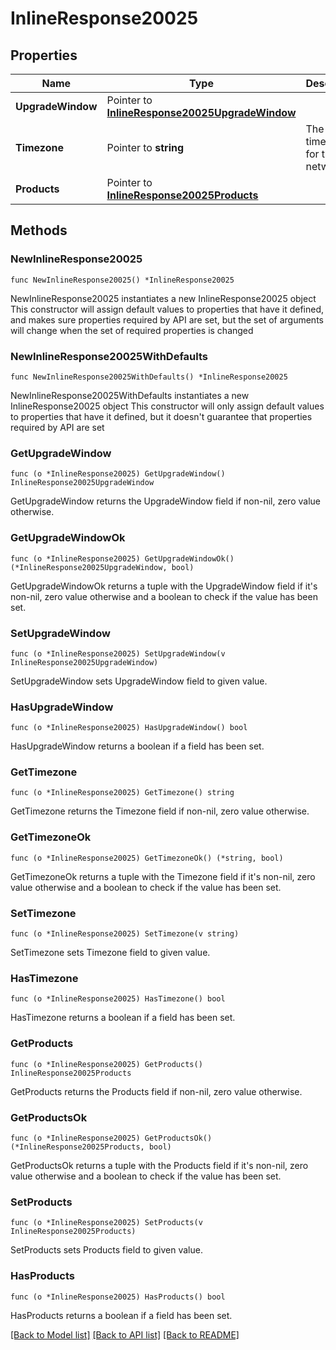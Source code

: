 # InlineResponse20025

## Properties

Name | Type | Description | Notes
------------ | ------------- | ------------- | -------------
**UpgradeWindow** | Pointer to [**InlineResponse20025UpgradeWindow**](InlineResponse20025UpgradeWindow.md) |  | [optional] 
**Timezone** | Pointer to **string** | The timezone for the network | [optional] 
**Products** | Pointer to [**InlineResponse20025Products**](InlineResponse20025Products.md) |  | [optional] 

## Methods

### NewInlineResponse20025

`func NewInlineResponse20025() *InlineResponse20025`

NewInlineResponse20025 instantiates a new InlineResponse20025 object
This constructor will assign default values to properties that have it defined,
and makes sure properties required by API are set, but the set of arguments
will change when the set of required properties is changed

### NewInlineResponse20025WithDefaults

`func NewInlineResponse20025WithDefaults() *InlineResponse20025`

NewInlineResponse20025WithDefaults instantiates a new InlineResponse20025 object
This constructor will only assign default values to properties that have it defined,
but it doesn't guarantee that properties required by API are set

### GetUpgradeWindow

`func (o *InlineResponse20025) GetUpgradeWindow() InlineResponse20025UpgradeWindow`

GetUpgradeWindow returns the UpgradeWindow field if non-nil, zero value otherwise.

### GetUpgradeWindowOk

`func (o *InlineResponse20025) GetUpgradeWindowOk() (*InlineResponse20025UpgradeWindow, bool)`

GetUpgradeWindowOk returns a tuple with the UpgradeWindow field if it's non-nil, zero value otherwise
and a boolean to check if the value has been set.

### SetUpgradeWindow

`func (o *InlineResponse20025) SetUpgradeWindow(v InlineResponse20025UpgradeWindow)`

SetUpgradeWindow sets UpgradeWindow field to given value.

### HasUpgradeWindow

`func (o *InlineResponse20025) HasUpgradeWindow() bool`

HasUpgradeWindow returns a boolean if a field has been set.

### GetTimezone

`func (o *InlineResponse20025) GetTimezone() string`

GetTimezone returns the Timezone field if non-nil, zero value otherwise.

### GetTimezoneOk

`func (o *InlineResponse20025) GetTimezoneOk() (*string, bool)`

GetTimezoneOk returns a tuple with the Timezone field if it's non-nil, zero value otherwise
and a boolean to check if the value has been set.

### SetTimezone

`func (o *InlineResponse20025) SetTimezone(v string)`

SetTimezone sets Timezone field to given value.

### HasTimezone

`func (o *InlineResponse20025) HasTimezone() bool`

HasTimezone returns a boolean if a field has been set.

### GetProducts

`func (o *InlineResponse20025) GetProducts() InlineResponse20025Products`

GetProducts returns the Products field if non-nil, zero value otherwise.

### GetProductsOk

`func (o *InlineResponse20025) GetProductsOk() (*InlineResponse20025Products, bool)`

GetProductsOk returns a tuple with the Products field if it's non-nil, zero value otherwise
and a boolean to check if the value has been set.

### SetProducts

`func (o *InlineResponse20025) SetProducts(v InlineResponse20025Products)`

SetProducts sets Products field to given value.

### HasProducts

`func (o *InlineResponse20025) HasProducts() bool`

HasProducts returns a boolean if a field has been set.


[[Back to Model list]](../README.md#documentation-for-models) [[Back to API list]](../README.md#documentation-for-api-endpoints) [[Back to README]](../README.md)


